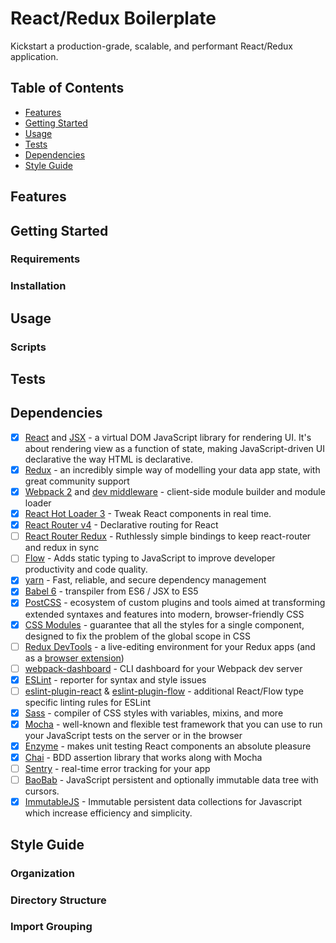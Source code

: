 # React/Redux Boilerplate

Kickstart a production-grade, scalable, and performant React/Redux application.



## Table of Contents
* [Features](#features)
* [Getting Started](#getting-started)
* [Usage](#usage)
* [Tests](#tests)
* [Dependencies](#dependencies)
* [Style Guide](#style-guide)

## Features
## Getting Started
### Requirements
### Installation

## Usage
### Scripts

## Tests
## Dependencies
- [x] [React](https://facebook.github.io/react/) and [JSX](https://facebook.github.io/jsx/) - a virtual DOM JavaScript library for rendering UI. It's about rendering view as a function of state, making JavaScript-driven UI declarative the way HTML is declarative.
- [x] [Redux](http://redux.js.org/) - an incredibly simple way of modelling your data app state, with great community support
- [x] [Webpack 2](https://webpack.js.org/) and [dev middleware](https://github.com/webpack/webpack-dev-middleware) - client-side module builder and module loader
- [x] [React Hot Loader 3](https://github.com/gaearon/react-hot-loader) - Tweak React components in real time.
- [x] [React Router v4](https://github.com/ReactTraining/react-router) - Declarative routing for React
- [ ] [React Router Redux](https://github.com/reactjs/react-router-redux) - Ruthlessly simple bindings to keep react-router and redux in sync
- [ ] [Flow](https://flowtype.org/docs/getting-started.html) - Adds static typing to JavaScript to improve developer productivity and code quality.
- [x] [yarn](https://yarnpkg.com/) - Fast, reliable, and secure dependency management
- [x] [Babel 6](https://babeljs.io/) - transpiler from ES6 / JSX to ES5
- [x] [PostCSS](http://postcss.org/) - ecosystem of custom plugins and tools aimed at transforming extended syntaxes and features into modern, browser-friendly CSS
- [x] [CSS Modules](https://github.com/css-modules/css-modules) - guarantee that all the styles for a single component, designed to fix the problem of the global scope in CSS
- [ ] [Redux DevTools](https://github.com/gaearon/redux-devtools) - a live-editing environment for your Redux apps (and as a [browser extension](https://github.com/zalmoxisus/redux-devtools-extension))
- [ ] [webpack-dashboard](https://github.com/FormidableLabs/webpack-dashboard) - CLI dashboard for your Webpack dev server
- [x] [ESLint](http://eslint.org/docs/user-guide/configuring) - reporter for syntax and style issues
- [ ] [eslint-plugin-react](https://github.com/yannickcr/eslint-plugin-react) & [eslint-plugin-flow](https://github.com/gajus/eslint-plugin-flowtype) - additional React/Flow type specific linting rules for ESLint
- [x] [Sass](http://sass-lang.com/) - compiler of CSS styles with variables, mixins, and more
- [x] [Mocha](https://mochajs.org/) - well-known and flexible test framework that you can use to run your JavaScript tests on the server or in the browser
- [x] [Enzyme](http://airbnb.io/enzyme/) - makes unit testing React components an absolute pleasure
- [x] [Chai](http://chaijs.com/) - BDD assertion library that works along with Mocha
- [ ] [Sentry](https://sentry.io/welcome/) - real-time error tracking for your app
- [ ] [BaoBab](https://github.com/Yomguithereal/baobab) - JavaScript persistent and optionally immutable data tree with cursors.
- [x] [ImmutableJS](https://facebook.github.io/immutable-js/) - Immutable persistent data collections for Javascript which increase efficiency and simplicity.

## Style Guide
### Organization
### Directory Structure
### Import Grouping
